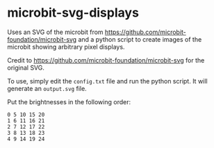 # microbit-svg-displays
Uses an SVG of the microbit from https://github.com/microbit-foundation/microbit-svg and a python script to create images of the microbit showing arbitrary pixel displays.

Credit to https://github.com/microbit-foundation/microbit-svg for the original SVG.

To use, simply edit the `config.txt` file and run the python script. It will generate an `output.svg` file.

Put the brightnesses in the following order:
```raw
0 5 10 15 20
1 6 11 16 21
2 7 12 17 22
3 8 13 18 23
4 9 14 19 24
```
